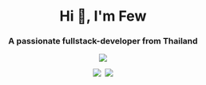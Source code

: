 <h1 align="center">
  Hi 👋, I'm Few
</h1>
<h3 align="center">
  A passionate fullstack-developer from Thailand
</h3>

<p align="center">
  <img src="https://myreadme.vercel.app/api/embed/fewx9?panels=userstatistics,toprepositories,toplanguages,commitgraph" />
</p>

<p align="center">
  <img src="https://img.shields.io/github/stars/FewX9?label=Profile%20Views&style=for-the-badge](https://komarev.com/ghpvc/?username=FewX9&style=for-the-badge)" />
  &nbsp;<img src="https://img.shields.io/badge/Profile_Website-Click_Me-red?&logo=burton&link=http://ifew.me/&style=for-the-badge" />
</p>
